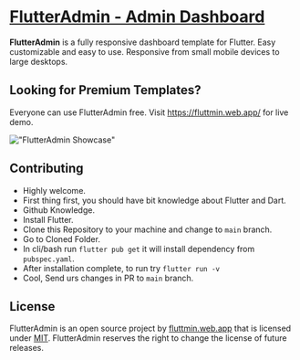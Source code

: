 # [FlutterAdmin -  Admin Dashboard](https://fluttmin.web.app)

**FlutterAdmin** is a fully responsive dashboard template for Flutter.
Easy customizable and easy to use. Responsive from small mobile devices to large desktops.

## Looking for Premium Templates?

Everyone can use FlutterAdmin free. Visit <https://fluttmin.web.app/> for live demo.

!["FlutterAdmin Showcase"](https://github.com/lamun-my-id/FlutterAdmin/blob/main/demoscreen.png?raw=true "FlutterAdmin Showcase")

## Contributing

- Highly welcome.
- First thing first, you should have bit knowledge about Flutter and Dart.
- Github Knowledge.
- Install Flutter.
- Clone this Repository to your machine and change to `main` branch.
- Go to Cloned Folder.
- In cli/bash run `flutter pub get` it will install dependency from `pubspec.yaml`.
- After installation complete, to run try `flutter run -v`
- Cool, Send urs changes in PR to `main` branch.

## License

FlutterAdmin is an open source project by [fluttmin.web.app](https://fluttmin.web.app) that is licensed under [MIT](https://opensource.org/licenses/MIT).
FlutterAdmin reserves the right to change the license of future releases.
